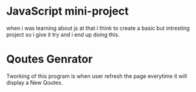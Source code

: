 # JavaScript mini-project
when i was learning about js at that i think to create a basic but intresting project so i give it try and i end up doing this.
# Qoutes Genrator
Tworking of this program is when user refresh the page everytime it will display a New Qoutes.
